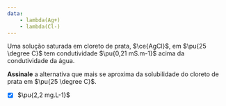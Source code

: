 ```yaml
---
data:
    - lambda(Ag+)
    - lambda(Cl-)
---
```



Uma solução saturada em cloreto de prata, $\ce{AgCl}$, em $\pu{25 \degree C}$ tem condutividade $\pu{0,21 mS.m-1}$ acima da condutividade da água.

**Assinale** a alternativa que mais se aproxima da solubilidade do cloreto de prata em $\pu{25 \degree C}$.

- [x] $\pu{2,2 mg.L-1}$

